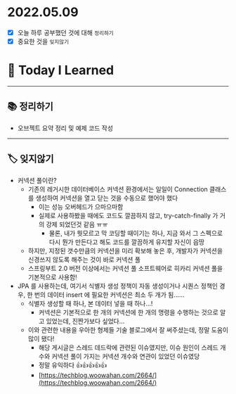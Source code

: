 # 2022.05.09

- [x]  오늘 하루 공부했던 것에 대해 `정리하기`
- [x]  중요한 것을 `잊지않기`

# 🚩 Today I Learned

---

## 📚 정리하기

- 오브젝트 요약 정리 및 예제 코드 작성

---

## 🏷 잊지않기

- 커넥션 풀이란?
    - 기존의 레거시한 데이터베이스 커넥션 환경에서는 일일이 Connection 클래스를 생성하여 커넥션을 열고 닫는 것을 수동으로 했어야 했다
        - 이는 성능 오버헤드가 으마으마함
        - 실제로 사용하봤을 때에도 코드도 깔끔하지 않고, try-catch-finally 가 거의 강제 되었던것 같음 ㅠㅠ
            - 물론, 내가 뭣모르고 막 코딩할 때이기는 하나, 지금 와서 그 스펙으로 다시 뭔가 만든다고 해도 코드를 깔끔하게 유지할 자신이 읍땅
    - 하지만, 지정된 갯수만큼의 커넥션을 미리 확보해 놓은 후, 개발자가 커넥션을 신경쓰지 않도록 해주는 것이 바로 커넥션 풀
    - 스프링부트 2.0 버전 이상에서는 커넥션 풀 소프트웨어로 히카리 커넥션 풀을 기본적으로 사용함!
- JPA 를 사용하는데, 여기서 식별자 생성 정책이 자동 생성이거나 시퀀스 정책인 경우, 한 번의 데이터 insert 에 필요한 커넥션은 최소 두 개가 됨......
    - 식별자 생성할 때 하나, 본 데이터 넣을 때 하나...!
        - 커넥션은 기본적으로 한 개의 커넥션에 한 개의 명령을 수행하는 것으로 알고 있었는데, 진짠가보다 싶었다...
    - 이와 관련한 내용을 우아한 형제들 기술 블로그에서 잘 써주셨는데, 정말 도움이 많이 됐다!
        - 해당 게시글은 스레드 데드락에 관련된 이슈였지만, 이슈 원인이 스레드 개수와 커넥션 풀이 가지는 커넥션 개수와 연관이 있었던 이슈였당
        - 정말 유익하다 👍👍👍👍👍
        - [https://techblog.woowahan.com/2664/](https://techblog.woowahan.com/2664/)